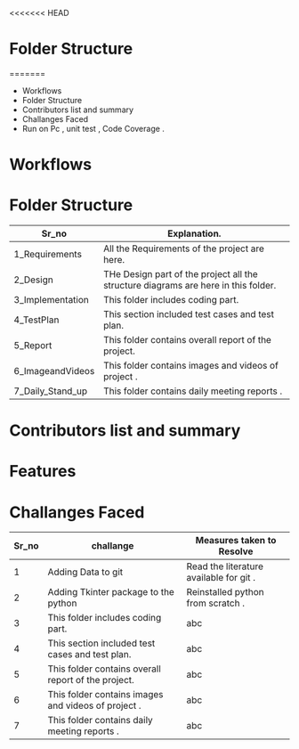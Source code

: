 <<<<<<< HEAD
# Folder Structure 
=======
* Workflows
* Folder Structure 
* Contributors list and summary
* Challanges Faced 
* Run on Pc , unit test , Code Coverage .


# Workflows


# Folder Structure 

Sr_no |Explanation.
---------------|----------------------------------------------
1_Requirements | All the Requirements of the project are here.
2_Design | THe Design part of the project all the structure diagrams are here in this folder.
3_Implementation | This folder includes coding part.
4_TestPlan | This section included test cases and test plan.
5_Report | This folder contains overall report of the project. 
6_ImageandVideos | This folder contains images and videos of project .
7_Daily_Stand_up | This folder contains daily meeting reports .

# Contributors list and summary

# Features 

# Challanges Faced 
 Sr_no |challange | Measures taken to Resolve 
 ------|----------|----------------------------
1 |Adding Data to git | Read the literature available for git . | abc 
2 | Adding Tkinter package to the python  | Reinstalled python from scratch .
3 | This folder includes coding part. | abc 
4 | This section included test cases and test plan. | abc 
5 | This folder contains overall report of the project.  | abc 
6 | This folder contains images and videos of project . | abc 
7 | This folder contains daily meeting reports . | abc 




